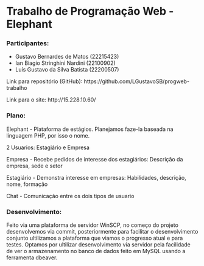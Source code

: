 <h1>Trabalho de Programação Web - Elephant</h1>

<h3>Participantes:</h3>
<ul>
  <li>Gustavo Bernardes de Matos (22215423)</li>
  <li>Ian Biagio Stringhini Nardini (22100902)</li>
  <li>Luís Gustavo da Silva Batista (22200507)</li>
</ul>

<p>Link para repositório (GitHub): https://github.com/LGustavoSB/progweb-trabalho</p> 

<p>Link para o site: http://15.228.10.60/</p> 

<h3>Plano:</h3>
<p>Elephant - Plataforma de estágios. Planejamos faze-la baseada na linguagem PHP, por isso o nome.</p>
<p>2 Usuarios: Estagiário e Empresa</p>
<p>Empresa - Recebe pedidos de interesse dos estagiários: Descrição da empresa, sede e setor</p>
<p>Estagiário - Demonstra interesse em empresas: Habilidades, descrição, nome, formação</p>
<p>Chat - Comunicação entre os dois tipos de usuario</p>

<h3>Desenvolvimento:</h3>
<p>Feito via uma plataforma de servidor WinSCP, no começo do projeto desenvolvemos via commit, posteriormente para facilitar o desenvolvimento
conjunto ultilizamos a plataforma que viamos o progresso atual e para testes. Optamos por ultilizar desenvolvimento via servidor
pela facilidade de ver o armazenamento no banco de dados feito em MySQL usando a ferramenta dbeaver.</p>

